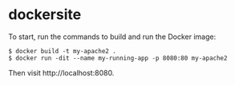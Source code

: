 ﻿# dockersite
To start, run the commands to build and run the Docker image:

```
$ docker build -t my-apache2 .
$ docker run -dit --name my-running-app -p 8080:80 my-apache2
```

Then visit http://localhost:8080.
